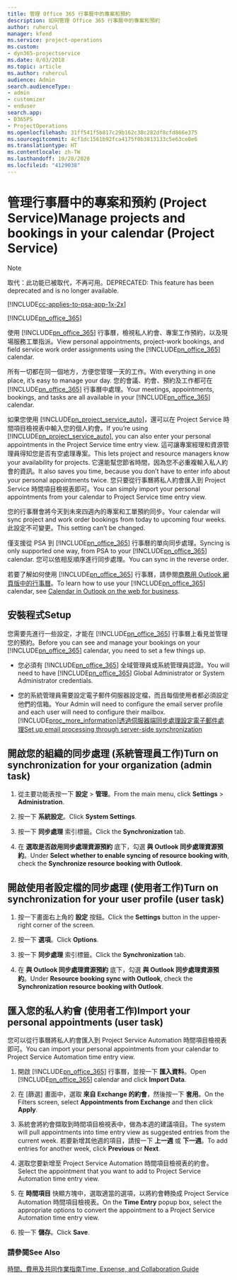 ```yaml
---
title: 管理 Office 365 行事曆中的專案和預約
description: 如何管理 Office 365 行事曆中的專案和預約
author: ruhercul
manager: kfend
ms.service: project-operations
ms.custom:
- dyn365-projectservice
ms.date: 8/03/2018
ms.topic: article
ms.author: ruhercul
audience: Admin
search.audienceType:
- admin
- customizer
- enduser
search.app:
- D365PS
- ProjectOperations
ms.openlocfilehash: 31ff541f5b817c29b162c38c282df8cfd866e375
ms.sourcegitcommit: 4cf1dc1561b92fca4175f0b3813133c5e63ce8e6
ms.translationtype: HT
ms.contentlocale: zh-TW
ms.lasthandoff: 10/28/2020
ms.locfileid: "4129038"
---
```

# <a name="manage-projects-and-bookings-in-your-calendar-project-service"></a><span data-ttu-id="808ae-103">管理行事曆中的專案和預約 (Project Service)</span><span class="sxs-lookup"><span data-stu-id="808ae-103">Manage projects and bookings in your calendar (Project Service)</span></span>

> [!Note]
> <span data-ttu-id="808ae-104">取代：此功能已被取代，不再可用。</span><span class="sxs-lookup"><span data-stu-id="808ae-104">DEPRECATED: This feature has been deprecated and is no longer available.</span></span>

[!INCLUDE[cc-applies-to-psa-app-1x-2x](../includes/cc-applies-to-psa-app-1x-2x.md)]

[!INCLUDE[pn_office_365](../includes/pn-office-365.md)] 

<span data-ttu-id="808ae-105">使用 [!INCLUDE[pn_office_365](../includes/pn-office-365.md)] 行事曆，檢視私人約會、專案工作預約，以及現場服務工單指派。</span><span class="sxs-lookup"><span data-stu-id="808ae-105">View personal appointments, project-work bookings, and field service work order assignments using the [!INCLUDE[pn_office_365](../includes/pn-office-365.md)] calendar.</span></span>  
  
 <span data-ttu-id="808ae-106">所有一切都在同一個地方，方便您管理一天的工作。</span><span class="sxs-lookup"><span data-stu-id="808ae-106">With everything in one place, it’s easy to manage your day.</span></span> <span data-ttu-id="808ae-107">您的會議、約會、預約及工作都可在 [!INCLUDE[pn_office_365](../includes/pn-office-365.md)] 行事曆中處理。</span><span class="sxs-lookup"><span data-stu-id="808ae-107">Your meetings, appointments, bookings, and tasks are all available in your [!INCLUDE[pn_office_365](../includes/pn-office-365.md)] calendar.</span></span>  
  
 <span data-ttu-id="808ae-108">如果您使用 [!INCLUDE[pn_project_service_auto](../includes/pn-project-service-auto.md)]，還可以在 Project Service 時間項目檢視表中輸入您的個人約會。</span><span class="sxs-lookup"><span data-stu-id="808ae-108">If you’re using [!INCLUDE[pn_project_service_auto](../includes/pn-project-service-auto.md)], you can also enter your personal appointments in the Project Service time entry view.</span></span> <span data-ttu-id="808ae-109">這可讓專案經理和資源管理員得知您是否有空處理專案。</span><span class="sxs-lookup"><span data-stu-id="808ae-109">This lets project and resource managers know your availability for projects.</span></span> <span data-ttu-id="808ae-110">它還能幫您節省時間，因為您不必重複輸入私人約會的資訊。</span><span class="sxs-lookup"><span data-stu-id="808ae-110">It also saves you time, because you don’t have to enter info about your personal appointments twice.</span></span> <span data-ttu-id="808ae-111">您只要從行事曆將私人約會匯入到 Project Service 時間項目檢視表即可。</span><span class="sxs-lookup"><span data-stu-id="808ae-111">You can simply import your personal appointments from your calendar to Project Service time entry view.</span></span>  
  
 <span data-ttu-id="808ae-112">您的行事曆會將今天到未來四週內的專案和工單預約同步。</span><span class="sxs-lookup"><span data-stu-id="808ae-112">Your calendar will sync project and work order bookings from today to upcoming four weeks.</span></span> <span data-ttu-id="808ae-113">此設定不可變更。</span><span class="sxs-lookup"><span data-stu-id="808ae-113">This setting can’t be changed.</span></span>  
  
 <span data-ttu-id="808ae-114">僅支援從 PSA 到 [!INCLUDE[pn_office_365](../includes/pn-office-365.md)] 行事曆的單向同步處理。</span><span class="sxs-lookup"><span data-stu-id="808ae-114">Syncing is only supported one way, from PSA to your [!INCLUDE[pn_office_365](../includes/pn-office-365.md)] calendar.</span></span> <span data-ttu-id="808ae-115">您可以依相反順序進行同步處理。</span><span class="sxs-lookup"><span data-stu-id="808ae-115">You can sync in the reverse order.</span></span> 
  
 <span data-ttu-id="808ae-116">若要了解如何使用 [!INCLUDE[pn_office_365](../includes/pn-office-365.md)] 行事曆，請參閱[商務用 Outlook 網頁版中的行事曆](https://support.office.com/article/Calendar-in-Outlook-on-the-web-for-business-5219c457-d1fe-4c2f-9032-1a816b88e936)。</span><span class="sxs-lookup"><span data-stu-id="808ae-116">To learn how to use your [!INCLUDE[pn_office_365](../includes/pn-office-365.md)] calendar, see [Calendar in Outlook on the web for business](https://support.office.com/article/Calendar-in-Outlook-on-the-web-for-business-5219c457-d1fe-4c2f-9032-1a816b88e936).</span></span>  
  
## <a name="setup"></a><span data-ttu-id="808ae-117">安裝程式</span><span class="sxs-lookup"><span data-stu-id="808ae-117">Setup</span></span>  
 <span data-ttu-id="808ae-118">您需要先進行一些設定，才能在 [!INCLUDE[pn_office_365](../includes/pn-office-365.md)] 行事曆上看見並管理您的預約。</span><span class="sxs-lookup"><span data-stu-id="808ae-118">Before you can see and manage your bookings on your [!INCLUDE[pn_office_365](../includes/pn-office-365.md)] calendar, you need to set a few things up.</span></span>  
  
- <span data-ttu-id="808ae-119">您必須有 [!INCLUDE[pn_office_365](../includes/pn-office-365.md)] 全域管理員或系統管理員認證。</span><span class="sxs-lookup"><span data-stu-id="808ae-119">You will need to have [!INCLUDE[pn_office_365](../includes/pn-office-365.md)] Global Administrator or System Administrator credentials.</span></span>  
  
- <span data-ttu-id="808ae-120">您的系統管理員需要設定電子郵件伺服器設定檔，而且每個使用者都必須設定他們的信箱。</span><span class="sxs-lookup"><span data-stu-id="808ae-120">Your Admin will need to configure the email server profile and each user will need to configure their mailbox.</span></span> [!INCLUDE[proc_more_information](../includes/proc-more-information.md)]<span data-ttu-id="808ae-121">[透過伺服器端同步處理設定電子郵件處理](https://docs.microsoft.com/dynamics365/customerengagement/on-premises/admin/set-up-server-side-synchronization-of-email-appointments-contacts-and-tasks)</span><span class="sxs-lookup"><span data-stu-id="808ae-121">[Set up email processing through server-side synchronization](https://docs.microsoft.com/dynamics365/customerengagement/on-premises/admin/set-up-server-side-synchronization-of-email-appointments-contacts-and-tasks)</span></span>  
  
## <a name="turn-on-synchronization-for-your-organization-admin-task"></a><span data-ttu-id="808ae-122">開啟您的組織的同步處理 (系統管理員工作)</span><span class="sxs-lookup"><span data-stu-id="808ae-122">Turn on synchronization for your organization (admin task)</span></span>  
  
1.  <span data-ttu-id="808ae-123">從主要功能表按一下 **設定** > **管理**。</span><span class="sxs-lookup"><span data-stu-id="808ae-123">From the main menu, click **Settings** > **Administration**.</span></span>  
  
2.  <span data-ttu-id="808ae-124">按一下 **系統設定**。</span><span class="sxs-lookup"><span data-stu-id="808ae-124">Click **System Settings**.</span></span>  
  
3.  <span data-ttu-id="808ae-125">按一下 **同步處理** 索引標籤。</span><span class="sxs-lookup"><span data-stu-id="808ae-125">Click the **Synchronization** tab.</span></span>  
  
4.  <span data-ttu-id="808ae-126">在 **選取是否啟用同步處理資源預約** 底下，勾選 **與 Outlook 同步處理資源預約**。</span><span class="sxs-lookup"><span data-stu-id="808ae-126">Under **Select whether to enable syncing of resource booking with**, check the **Synchronize resource booking with Outlook**.</span></span>  
  
## <a name="turn-on-synchronization-for-your-user-profile-user-task"></a><span data-ttu-id="808ae-127">開啟使用者設定檔的同步處理 (使用者工作)</span><span class="sxs-lookup"><span data-stu-id="808ae-127">Turn on synchronization for your user profile (user task)</span></span>  
  
1.  <span data-ttu-id="808ae-128">按一下畫面右上角的 **設定** 按鈕。</span><span class="sxs-lookup"><span data-stu-id="808ae-128">Click the **Settings** button in the upper-right corner of the screen.</span></span>  
  
2.  <span data-ttu-id="808ae-129">按一下 **選項**。</span><span class="sxs-lookup"><span data-stu-id="808ae-129">Click **Options**.</span></span>  
  
3.  <span data-ttu-id="808ae-130">按一下 **同步處理** 索引標籤。</span><span class="sxs-lookup"><span data-stu-id="808ae-130">Click the **Synchronization** tab.</span></span>  
  
4.  <span data-ttu-id="808ae-131">在 **與 Outlook 同步處理資源預約** 底下，勾選 **與 Outlook 同步處理資源預約**。</span><span class="sxs-lookup"><span data-stu-id="808ae-131">Under **Resource booking sync with Outlook**, check the **Synchronization resource booking with Outlook**.</span></span>  
  
## <a name="import-your-personal-appointments-user-task"></a><span data-ttu-id="808ae-132">匯入您的私人約會 (使用者工作)</span><span class="sxs-lookup"><span data-stu-id="808ae-132">Import your personal appointments (user task)</span></span>  
 <span data-ttu-id="808ae-133">您可以從行事曆將私人約會匯入到 Project Service Automation 時間項目檢視表即可。</span><span class="sxs-lookup"><span data-stu-id="808ae-133">You can import your personal appointments from your calendar to Project Service Automation time entry view.</span></span>  
  
1. <span data-ttu-id="808ae-134">開啟 [!INCLUDE[pn_office_365](../includes/pn-office-365.md)] 行事曆，並按一下 **匯入資料**。</span><span class="sxs-lookup"><span data-stu-id="808ae-134">Open [!INCLUDE[pn_office_365](../includes/pn-office-365.md)] calendar and click **Import Data**.</span></span>  
  
2. <span data-ttu-id="808ae-135">在 [篩選] 畫面中，選取 **來自 Exchange 的約會**，然後按一下 **套用**。</span><span class="sxs-lookup"><span data-stu-id="808ae-135">On the Filters screen, select **Appointments from Exchange** and then click **Apply**.</span></span>  
  
3. <span data-ttu-id="808ae-136">系統會將約會擷取到時間項目檢視表中，做為本週的建議項目。</span><span class="sxs-lookup"><span data-stu-id="808ae-136">The system will pull appointments into time entry view as suggested entries from the current week.</span></span> <span data-ttu-id="808ae-137">若要新增其他週的項目，請按一下 **上一週** 或 **下一週**。</span><span class="sxs-lookup"><span data-stu-id="808ae-137">To add entries for another week, click **Previous** or **Next**.</span></span>  
  
4. <span data-ttu-id="808ae-138">選取您要新增至 Project Service Automation 時間項目檢視表的約會。</span><span class="sxs-lookup"><span data-stu-id="808ae-138">Select the appointment that you want to add to Project Service Automation time entry view.</span></span>  
  
5. <span data-ttu-id="808ae-139">在 **時間項目** 快顯方塊中，選取適當的選項，以將約會轉換成 Project Service Automation 時間項目檢視表。</span><span class="sxs-lookup"><span data-stu-id="808ae-139">On the **Time Entry** popup box, select the appropriate options to convert the appointment to a Project Service Automation time entry view.</span></span>  
  
6. <span data-ttu-id="808ae-140">按一下 **儲存**。</span><span class="sxs-lookup"><span data-stu-id="808ae-140">Click **Save**.</span></span>  
  
### <a name="see-also"></a><span data-ttu-id="808ae-141">請參閱</span><span class="sxs-lookup"><span data-stu-id="808ae-141">See Also</span></span>  
 [<span data-ttu-id="808ae-142">時間、費用及共同作業指南</span><span class="sxs-lookup"><span data-stu-id="808ae-142">Time, Expense, and Collaboration Guide</span></span>](../psa/time-expense-collaboration-guide.md)
